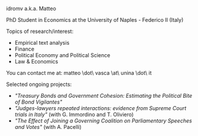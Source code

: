 idromv a.k.a. Matteo

PhD Student in Economics at the University of Naples - Federico II (Italy)

Topics of research/interest:
  - Empirical text analysis
  - Finance
  - Political Economy and Political Science
  - Law & Economics

You can contact me at: matteo \dot\ vasca \at\ unina \dot\ it

Selected ongoing projects:
  - _"Treasury Bonds and Government Cohesion: Estimating the Political Bite of Bond Vigilantes"_
  - _"Judges-lawyers repeated interactions: evidence from Supreme Court trials in Italy"_ (with G. Immordino and T. Oliviero)
  - _"The Effect of Joining a Governing Coalition on Parliamentary Speeches and Votes"_ (with A. Pacelli)
